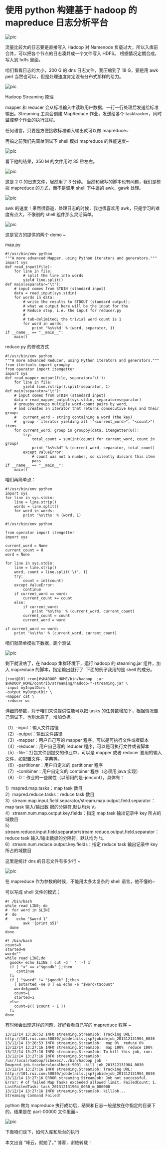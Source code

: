 # 使用 python 构建基于 hadoop 的 mapreduce 日志分析平台

![pic](images/48.jpg)

流量比较大的日志要是直接写入 Hadoop 对 Namenode 负载过大，所以入库前合并，可以把各个节点的日志凑并成一个文件写入 HDFS。 根据情况定期合成，写入到 hdfs 里面。

咱们看看日志的大小，200 G 的 dns 日志文件，我压缩到了 18 G，要是用 awk perl 当然也可以，但是处理速度肯定没有分布式那样的给力。

![pic](images/49.jpg)

Hadoop Streaming 原理

mapper 和 reducer 会从标准输入中读取用户数据，一行一行处理后发送给标准输出。Streaming 工具会创建 MapReduce 作业，发送给各个 tasktracker，同时监控整个作业的执行过程。

任何语言，只要是方便接收标准输入输出就可以做 mapreduce~

再搞之前我们先简单测试下 shell 模拟 mapreduce 的性能速度~

![pic](images/50.jpg)

看下他的结果，350 M 的文件用时 35 秒左右。

![pic](images/51.jpg)

这是 2 G 的日志文件，居然用了 3 分钟。 当然和我写的脚本也有问题，我们是模拟 mapreduce 的方式，而不是调用 shell 下牛逼的 awk，gawk 处理。

![pic](images/52.jpg)

awk 的速度！果然很霸道，处理日志的时候，我也很喜欢用 awk，只是学习的难度有点大，不像别的 shell 组件那么灵活简单。

![pic](images/1.jpg)

这是官方的提供的两个 demo ~

map.py

```
#!/usr/bin/env python
"""A more advanced Mapper, using Python iterators and generators."""
import sys
def read_input(file):
    for line in file:
        # split the line into words
        yield line.split()
def main(separator='\t'):
    # input comes from STDIN (standard input)
    data = read_input(sys.stdin)
    for words in data:
        # write the results to STDOUT (standard output);
        # what we output here will be the input for the
        # Reduce step, i.e. the input for reducer.py
        #
        # tab-delimited; the trivial word count is 1
        for word in words:
            print '%s%s%d' % (word, separator, 1)
if __name__ == "__main__":
    main()
```

reduce.py 的修改方式

```
#!/usr/bin/env python
"""A more advanced Reducer, using Python iterators and generators."""
from itertools import groupby
from operator import itemgetter
import sys
def read_mapper_output(file, separator='\t'):
    for line in file:
        yield line.rstrip().split(separator, 1)
def main(separator='\t'):
    # input comes from STDIN (standard input)
    data = read_mapper_output(sys.stdin, separator=separator)
    # groupby groups multiple word-count pairs by word,
    # and creates an iterator that returns consecutive keys and their group:
    #   current_word - string containing a word (the key)
    #   group - iterator yielding all ["<current_word>", "<count>"] items
    for current_word, group in groupby(data, itemgetter(0)):
        try:
            total_count = sum(int(count) for current_word, count in group)
            print "%s%s%d" % (current_word, separator, total_count)
        except ValueError:
            # count was not a number, so silently discard this item
            pass
if __name__ == "__main__":
    main()
```

咱们再简单点：

```
#!/usr/bin/env python
import sys
for line in sys.stdin:
    line = line.strip()
    words = line.split()
    for word in words:
        print '%s\t%s' % (word, 1)
```

```
#!/usr/bin/env python
                                                                                                                                                                                                                                                                                                                                                               
from operator import itemgetter
import sys
                                                                                                                                                                                                                                                                                                                                                               
current_word = None
current_count = 0
word = None
                                                                                                                                                                                                                                                                                                                                                               
for line in sys.stdin:
    line = line.strip()
    word, count = line.split('\t', 1)
    try:
        count = int(count)
    except ValueError:
        continue
    if current_word == word:
        current_count += count
    else:
        if current_word:
            print '%s\t%s' % (current_word, current_count)
        current_count = count
        current_word = word
                                                                                                                                                                                                                                                                                                                                                              
if current_word == word:
    print '%s\t%s' % (current_word, current_count)
```

咱们就简单模拟下数据，跑个测试

![pic](images/54.jpg)

剩下就没啥了，在 hadoop 集群环境下，运行 hadoop 的 steaming.jar 组件，加入 mapreduce 的脚本，指定输出就行了.  下面的例子我用的是 shell 的成分。

```
[root@101 cron]#$HADOOP_HOME/bin/hadoop  jar $HADOOP_HOME/contrib/streaming/hadoop-*-streaming.jar \
-input myInputDirs \
-output myOutputDir \
-mapper cat \
-reducer wc
```

详细的参数，对于咱们来说提供性能可以把 tasks 的任务数增加下，根据情况自己测试下，也别太高了，增加负担。

（1）-input：输入文件路径    
（2）-output：输出文件路径    
（3）-mapper：用户自己写的 mapper 程序，可以是可执行文件或者脚本  
（4）-reducer：用户自己写的 reducer 程序，可以是可执行文件或者脚本  
（5）-file：打包文件到提交的作业中，可以是 mapper 或者 reducer 要用的输入文件，如配置文件，字典等。  
（6）-partitioner：用户自定义的 partitioner 程序  
（7）-combiner：用户自定义的 combiner 程序（必须用 java 实现）  
（8）-D：作业的一些属性（以前用的是-jonconf），具体有：
  
1）mapred.map.tasks：map task 数目  
2）mapred.reduce.tasks：reduce task 数目  
3）stream.map.input.field.separator/stream.map.output.field.separator： map task 输入/输出数
据的分隔符,默认均为 \t。    
4）stream.num.map.output.key.fields：指定 map task 输出记录中 key 所占的域数目  
5）stream.reduce.input.field.separator/stream.reduce.output.field.separator：reduce task 输入/输出数据的分隔符，默认均为 \t。  
6）stream.num.reduce.output.key.fields：指定 reduce task 输出记录中 key 所占的域数目  

这里是统计 dns 的日志文件有多少行 ~

![pic](images/55.jpg)

在 mapreduce 作为参数的时候，不能用太多太复杂的 shell 语言，他不懂的~

可以写成 shell 文件的模式；

```
#! /bin/bash
while read LINE; do
#  for word in $LINE
#  do
#    echo "$word 1"
        awk '{print $5}'                                                                                                       
  done
done
```

```
#! /bin/bash
count=0
started=0
word=""
while read LINE;do
  goodk=`echo $LINE | cut -d ' '  -f 1`
  if [ "x" == x"$goodk" ];then
     continue
  fi
  if [ "$word" != "$goodk" ];then
    [ $started -ne 0 ] && echo -e "$word\t$count"
    word=$goodk                                                                                                                
    count=1
    started=1
  else
    count=$(( $count + 1 ))
  fi
done
```

有时候会出现这样的问题，好好看看自己写的 mapreduce 程序 ~

```
13/12/14 13:26:52 INFO streaming.StreamJob: Tracking URL: http://101.rui.com:50030/jobdetails.jsp?jobid=job_201312131904_0030
13/12/14 13:26:53 INFO streaming.StreamJob:  map 0%  reduce 0%
13/12/14 13:27:16 INFO streaming.StreamJob:  map 100%  reduce 100%
13/12/14 13:27:16 INFO streaming.StreamJob: To kill this job, run:
13/12/14 13:27:16 INFO streaming.StreamJob: /usr/local/hadoop/libexec/../bin/hadoop job  -Dmapred.job.tracker=localhost:9001 -kill job_201312131904_0030
13/12/14 13:27:16 INFO streaming.StreamJob: Tracking URL: http://101.rui.com:50030/jobdetails.jsp?jobid=job_201312131904_0030
13/12/14 13:27:16 ERROR streaming.StreamJob: Job not successful. Error: # of failed Map Tasks exceeded allowed limit. FailedCount: 1. LastFailedTask: task_201312131904_0030_m_000000
13/12/14 13:27:16 INFO streaming.StreamJob: killJob...
Streaming Command Failed!
```

python 做为 mapreduce 执行成功后，结果和日志一般是放在你指定的目录下的，结果是在 part-00000 文件里面~

![pic](images/56.jpg)

下面咱们谈下，如何入库和后台的执行


本文出自 “峰云，就她了。” 博客，谢绝转载！